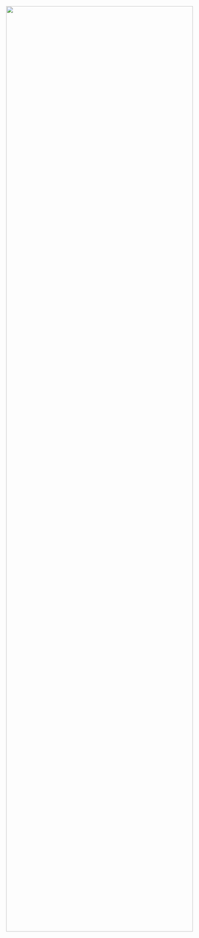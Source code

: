 <img src= "https://user-images.githubusercontent.com/102835975/215616907-77f940cc-3efc-459a-82d2-0f4ede0a04fa.png" width=100% height=80%>
